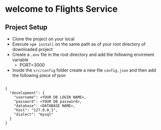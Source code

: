# welcome to Flights Service

## Project Setup

- Clone the project on your local
- Execute `npm install` on the same path as of your root directory of downloaded project
- Create a `.env` file in the root directory and add the following envirment variable
    - PORT=3000
- Inside the `src/config` folder create a new file `config.json` and then add the following piece of json
```

{
  "development": {
    "username": <YOUR DB LOGIN NAME>,
    "password": <YOUR DB password>,
    "database": <DATABASE NAME>,
    "host": "127.0.0.1",
    "dialect": "mysql"
  }
}

```